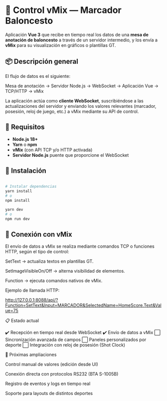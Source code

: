 # 🏀 Control vMix — Marcador Baloncesto

Aplicación **Vue 3** que recibe en tiempo real los datos de una **mesa de anotación de baloncesto** a través de un servidor intermedio, y los envía a **vMix** para su visualización en gráficos o plantillas GT.

## 📦 Descripción general

El flujo de datos es el siguiente:

Mesa de anotación → Servidor Node.js → WebSocket → Aplicación Vue → TCP/HTTP → vMix

La aplicación actúa como **cliente WebSocket**, suscribiéndose a las actualizaciones del servidor y enviando los valores relevantes (marcador, posesión, reloj de juego, etc.) a vMix mediante su API de control.


## 🚀 Requisitos

- **Node.js 18+**
- **Yarn** o **npm**
- **vMix** (con API TCP y/o HTTP activada)
- **Servidor Node.js** puente que proporcione el WebSocket

## 🧩 Instalación

```bash

# Instalar dependencias
yarn install
# o
npm install

yarn dev
# o
npm run dev
```



## 📡 Conexión con vMix

El envío de datos a vMix se realiza mediante comandos TCP o funciones HTTP, según el tipo de control:

SetText → actualiza textos en plantillas GT.

SetImageVisibleOn/Off → alterna visibilidad de elementos.

Function → ejecuta comandos nativos de vMix.

Ejemplo de llamada HTTP:

http://127.0.0.1:8088/api/?Function=SetText&Input=MARCADOR&SelectedName=HomeScore.Text&Value=75

📋 Estado actual

✔️ Recepción en tiempo real desde WebSocket
✔️ Envío de datos a vMix
⬜ Sincronización avanzada de campos
⬜ Paneles personalizados por deporte
⬜ Integración con reloj de posesión (Shot Clock)

🧱 Próximas ampliaciones

Control manual de valores (edición desde UI)

Conexión directa con protocolos RS232 (BTA S-1005B)

Registro de eventos y logs en tiempo real

Soporte para layouts de distintos deportes
